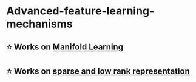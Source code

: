# Advanced-feature-learning-mechanisms

## ⭐ Works on [Manifold Learning](Manifold-Learning/summary.md)

## ⭐ Works on [sparse and low rank representation](sparse-and-low-rank-representation/summary.md)

